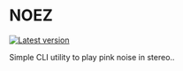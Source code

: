 # NOEZ
[![Latest version](https://img.shields.io/crates/v/noez.svg)](https://crates.io/crates/noez)

Simple CLI utility to play pink noise in stereo..
